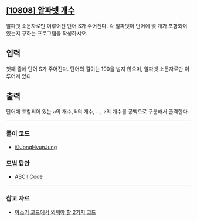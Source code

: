 ## [[10808] 알파벳 개수](https://www.acmicpc.net/problem/10808)
알파벳 소문자로만 이루어진 단어 S가 주어진다. 각 알파벳이 단어에 몇 개가 포함되어 있는지 구하는 프로그램을 작성하시오.

## 입력
첫째 줄에 단어 S가 주어진다. 단어의 길이는 100을 넘지 않으며, 알파벳 소문자로만 이루어져 있다.

## 출력
단어에 포함되어 있는 a의 개수, b의 개수, …, z의 개수를 공백으로 구분해서 출력한다.

***

### 풀이 코드

- [@JongHyunJung](https://github.com/almond0115/Algorithm-CodingTest/blob/main/BackJoon/10808/jjh.cpp)

### 모범 답안

- [ASCII Code](https://github.com/almond0115/Algorithm-CodingTest/blob/main/BackJoon/10808/solution_1.cpp)

***

### 참고 자료

* [아스키 코드에서 외워야 할 2가지 코드](https://almond0115.tistory.com/entry/아스키-코드에서-외워야-할-2가지-코드)
